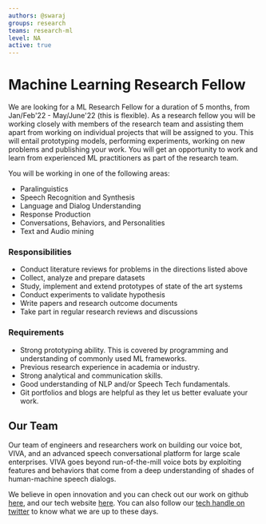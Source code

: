 ```yaml
---
authors: @swaraj
groups: research
teams: research-ml
level: NA
active: true
---
```


# Machine Learning Research Fellow

We are looking for a ML Research Fellow for a duration of 5 months, from
Jan/Feb'22 - May/June'22 (this is flexible). As a research fellow you will be
working closely with members of the research team and assisting them apart from
working on individual projects that will be assigned to you. This will entail
prototyping models, performing experiments, working on new problems and
publishing your work. You will get an opportunity to work and learn from
experienced ML practitioners as part of the research team.

You will be working in one of the following areas:

+ Paralinguistics
+ Speech Recognition and Synthesis
+ Language and Dialog Understanding
+ Response Production
+ Conversations, Behaviors, and Personalities
+ Text and Audio mining

### Responsibilities 

+ Conduct literature reviews for problems in the directions listed above
+ Collect, analyze and prepare datasets
+ Study, implement and extend prototypes of state of the art systems
+ Conduct experiments to validate hypothesis 
+ Write papers and research outcome documents
+ Take part in regular research reviews and discussions

### Requirements

+ Strong prototyping ability. This is covered by programming and understanding
  of commonly used ML frameworks.
+ Previous research experience in academia or industry.
+ Strong analytical and communication skills.
+ Good understanding of NLP and/or Speech Tech fundamentals.
+ Git portfolios and blogs are helpful as they let us better evaluate your work.

## Our Team

Our team of engineers and researchers work on building our voice bot, VIVA, and
an advanced speech conversational platform for large scale enterprises. VIVA
goes beyond run-of-the-mill voice bots by exploiting features and behaviors that
come from a deep understanding of shades of human-machine speech dialogs.

We believe in open innovation and you can check out our work on github [here](https://github.com/skit-ai), and
our tech website [here](https://tech.skit.ai/). You can also follow our [tech handle on twitter](https://twitter.com/SkitTech/) to know
what we are up to these days.
